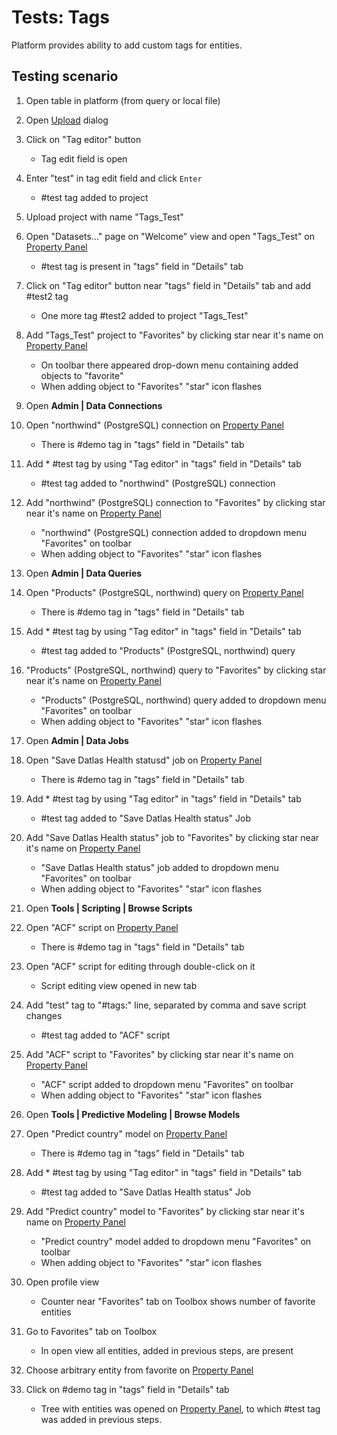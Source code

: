 <!-- TITLE: Tests: Tags -->
<!-- SUBTITLE: -->

# Tests: Tags

Platform provides ability to add custom tags for entities.

## Testing scenario

1. Open table in platform (from query or local file)

1. Open [Upload](../dialogs/upload-project-test.md) dialog

1. Click on "Tag editor" button 
   * Tag edit field is open

1. Enter "test" in tag edit field and click ```Enter```
   * \#test tag added to project
   
1. Upload project with name "Tags_Test" 
    
1. Open "Datasets..." page on "Welcome" view and open "Tags_Test" on [Property Panel](../features/property-panel.md)    
    * \#test tag is present in "tags" field in "Details" tab 
    
1. Click on "Tag editor" button near "tags" field in "Details" tab and add \#test2 tag
   * One more tag \#test2 added to project "Tags_Test" 
   
1. Add "Tags_Test" project to "Favorites" by clicking star near it's name on [Property Panel](../features/property-panel.md)
   * On toolbar there appeared drop-down menu containing added objects to "favorite"
   * When adding object to "Favorites" "star" icon flashes
   
1. Open **Admin | Data Connections** 

1. Open "northwind" (PostgreSQL) connection on [Property Panel](../features/property-panel.md)
   * There is \#demo tag in "tags" field in "Details" tab
   
1. Add * \#test tag by using "Tag editor" in "tags" field in "Details" tab 
   * \#test tag added to "northwind" (PostgreSQL) connection

1. Add "northwind" (PostgreSQL) connection to "Favorites" by clicking star near it's name on [Property Panel](../features/property-panel.md)
   * "northwind" (PostgreSQL) connection added to dropdown menu "Favorites" on toolbar
   * When adding object to "Favorites" "star" icon flashes
   
1. Open **Admin | Data Queries** 

1. Open "Products" (PostgreSQL, northwind) query on [Property Panel](../features/property-panel.md)
   * There is \#demo tag in "tags" field in "Details" tab

1. Add * \#test tag by using "Tag editor" in "tags" field in "Details" tab 
   * \#test tag added to "Products" (PostgreSQL, northwind) query

1. "Products" (PostgreSQL, northwind) query to "Favorites" by clicking star near it's name on [Property Panel](../features/property-panel.md)
   * "Products" (PostgreSQL, northwind) query added to dropdown menu "Favorites" on toolbar
   * When adding object to "Favorites" "star" icon flashes

1. Open **Admin | Data Jobs** 

1. Open "Save Datlas Health statusd" job on [Property Panel](../features/property-panel.md)
   * There is \#demo tag in "tags" field in "Details" tab
   
1. Add * \#test tag by using "Tag editor" in "tags" field in "Details" tab 
   * \#test tag added to "Save Datlas Health status" Job

1. Add "Save Datlas Health status" job to "Favorites" by clicking star near it's name on [Property Panel](../features/property-panel.md)
   * "Save Datlas Health status" job added to dropdown menu "Favorites" on toolbar
   * When adding object to "Favorites" "star" icon flashes
   
1. Open **Tools | Scripting | Browse Scripts** 

1. Open "ACF" script on [Property Panel](../features/property-panel.md)
   * There is \#demo tag in "tags" field in "Details" tab
   
1. Open "ACF" script for editing through double-click on it
   * Script editing view opened in new tab
   
1. Add "test" tag to "\#tags:" line, separated by comma and save script changes
   *  \#test tag added to "ACF" script
   
1. Add "ACF" script to "Favorites" by clicking star near it's name on [Property Panel](../features/property-panel.md)  
   * "ACF" script added to dropdown menu "Favorites" on toolbar
   * When adding object to "Favorites" "star" icon flashes
   
1. Open **Tools | Predictive Modeling | Browse Models** 

1. Open "Predict country" model on [Property Panel](../features/property-panel.md)
   * There is \#demo tag in "tags" field in "Details" tab

1. Add * \#test tag by using "Tag editor" in "tags" field in "Details" tab 
   * \#test tag added to "Save Datlas Health status" Job
   
1. Add "Predict country" model to "Favorites" by clicking star near it's name on [Property Panel](../features/property-panel.md)  
   * "Predict country" model added to dropdown menu "Favorites" on toolbar
   * When adding object to "Favorites" "star" icon flashes
   
1. Open profile view
   * Counter near "Favorites" tab on Toolbox shows number of favorite entities
   
1. Go to Favorites" tab on Toolbox
   * In open view all entities, added in previous steps, are present
   
1. Choose arbitrary entity from favorite on [Property Panel](../features/property-panel.md)

1. Click on \#demo tag in "tags" field in "Details" tab
   * Tree with entities was opened on [Property Panel](../features/property-panel.md), to which #test tag was added in previous steps.
